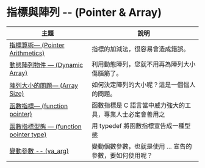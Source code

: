 # 指標與陣列 -- (Pointer & Array)

| 主題 | 說明 |
|--------|--------|
| [指標算術— (Pointer Arithmetics)](pointer_address.md) |  指標的加減法，很容易會造成錯誤。 |
| [動態陣列物件 — (Dynamic Array)](dynamic_array.md) | 利用動態陣列，您就不用再為陣列大小傷腦筋了。 |
| [陣列大小的問題— (Array Size)](array_size.md) | 如何決定陣列的大小呢？這是一個惱人的問題。 |
| [函數指標— (function pointer) ](function_pointer.md)  | 函數指標是 C 語言當中威力強大的工具，專業人士必定會善用之 |
| [函數指標型態 — (function pointer type)](function_pointer_type.md)  |  用 typedef 將函數指標宣告成一種型態  |
| [變動參數 -- (va_arg)](va_arg.md)  | 變動個數參數，也就是使用 … 宣告的參數，要如何使用呢？   |